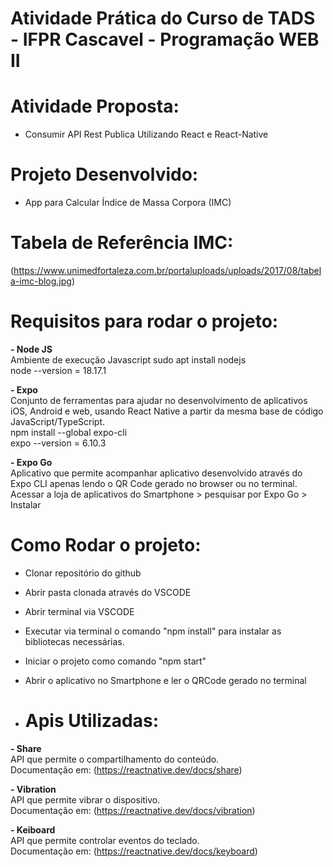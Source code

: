 # Atividade Prática do Curso de TADS - IFPR Cascavel - Programação WEB II

# Atividade Proposta:
- Consumir API Rest Publica Utilizando React e React-Native</br>

# Projeto Desenvolvido:
- App para Calcular  Índice de Massa Corpora (IMC)

# Tabela de Referência IMC:
(https://www.unimedfortaleza.com.br/portaluploads/uploads/2017/08/tabela-imc-blog.jpg)

# Requisitos para rodar o projeto:</br>
**- Node JS**  
Ambiente de execução Javascript
sudo apt install nodejs</br>
node --version = 18.17.1</br>

**- Expo**  
Conjunto de ferramentas para ajudar no desenvolvimento de aplicativos iOS, Android e web, usando React Native a partir da mesma base de código JavaScript/TypeScript.  
npm install --global expo-cli</br>
expo --version = 6.10.3</br>

**- Expo Go**  
Aplicativo que permite acompanhar aplicativo desenvolvido através do Expo CLI apenas lendo o QR Code gerado no browser ou no terminal.  
Acessar a loja de aplicativos do Smartphone > pesquisar por Expo Go > Instalar

# Como Rodar o projeto:</br>
- Clonar repositório do github
- Abrir pasta clonada através do VSCODE
- Abrir terminal via VSCODE
- Executar via terminal o comando "npm install" para instalar as bibliotecas necessárias.
- Iniciar o projeto como comando "npm start"
- Abrir o aplicativo no Smartphone e ler o QRCode gerado no terminal

- # Apis Utilizadas:</br>
**- Share**  
API que permite o compartilhamento do conteúdo.  
Documentação em: (https://reactnative.dev/docs/share)  

**- Vibration**  
API que permite vibrar o dispositivo.  
Documentação em: (https://reactnative.dev/docs/vibration)

**- Keiboard**  
API que permite controlar eventos do teclado.  
Documentação em: (https://reactnative.dev/docs/keyboard)
